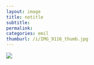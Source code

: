 ```yaml
---
layout: image
title: notitle
subtitle: 
permalink: 
categories: emil
thumburl: /i/IMG_9116_thumb.jpg
---
```

![]({{site.url}}/i/IMG_9116_thumb.jpg)
